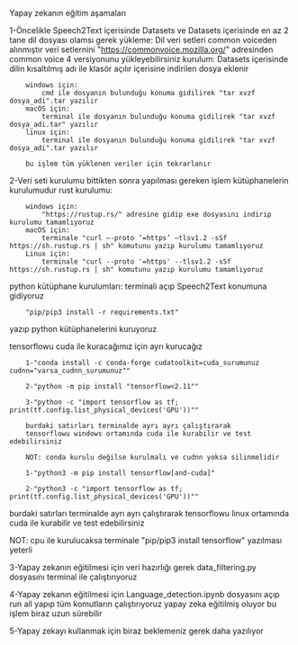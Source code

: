 Yapay zekanın eğitim aşamaları

1-Öncelikle Speech2Text içerisinde Datasets ve Datasets içerisinde en az 2 tane dil dosyası olamsı gerek
    yükleme:
        Dil veri setleri common voiceden alınmıştır veri setlernini "https://commonvoice.mozilla.org/" adresinden
        common voice 4 versiyonunu yükleyebilirsiniz
    kurulum:
        Datasets içerisinde dilin kısaltılmış adı ile klasör açılır içerisine indirilen dosya eklenir

        windows için:
            cmd ile dosyanın bulunduğu konuma gidilirek "tar xvzf dosya_adi".tar yazılır
        macOS için:
            terminal ile dosyanın bulunduğu konuma gidilirek "tar xvzf dosya_adi.tar" yazılır
        linux için:
            terminal ile dosyanın bulunduğu konuma gidilirek "tar xvzf dosya_adi".tar yazılır
        
        bu işlem tüm yüklenen veriler için tekrarlanır

2-Veri seti kurulumu bittikten sonra yapılması gereken işlem kütüphanelerin kurulumudur
    rust kurulumu:

        windows için:
            "https://rustup.rs/" adresine gidip exe dosyasını indirip kurulumu tamamlıyoruz
        macOS için:
            terminale "curl –-proto ‘=https’ –tlsv1.2 -sSf https://sh.rustup.rs | sh" komutunu yazıp kurulumu tamamlıyoruz
        Linux için:
            terminale "curl --proto '=https' --tlsv1.2 -sSf https://sh.rustup.rs | sh" komutunu yazıp kurulumu tamamlıyoruz
    
python kütüphane kurulumları:
        terminali açıp Speech2Text konumuna gidiyoruz
        
        "pip/pip3 install -r requirements.txt" 
yazıp python kütüphanelerini kuruyoruz
        
tensorflowu cuda ile kuracağımız için ayrı kurucağız

        1-"conda install -c conda-forge cudatoolkit=cuda_surumunuz cudnn="varsa_cudnn_surumunuz""

        2-"python -m pip install "tensorflow<2.11""

        3-"python -c "import tensorflow as tf; print(tf.config.list_physical_devices('GPU'))""

        burdaki satırları terminalde ayrı ayrı çalıştırarak
        tensorflowu windows ortamında cuda ile kurabilir ve test edebilirsiniz

        NOT: conda kurulu değilse kurulmalı ve cudnn yoksa silinmelidir 
        
        1-"python3 -m pip install tensorflow[and-cuda]"
        
        2-"python3 -c "import tensorflow as tf; print(tf.config.list_physical_devices('GPU'))""

burdaki satırları terminalde ayrı ayrı çalıştırarak tensorflowu linux ortamında cuda ile kurabilir ve test edebilirsiniz
        
NOT: cpu ile kurulucaksa terminale "pip/pip3 install tensorflow" yazılması yeterli



3-Yapay zekanın eğitilmesi için veri hazırlığı gerek data_filtering.py dosyasını terminal ile çalıştırıyoruz

4-Yapay zekanın eğitilmesi için Language_detection.ipynb dosyasını açıp run all yapıp tüm komutların çalıştırıyoruz
yapay zeka eğitilmiş oluyor bu işlem biraz uzun sürebilir

5-Yapay zekayı kullanmak için biraz beklemeniz gerek daha yazılıyor
